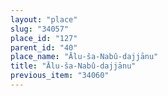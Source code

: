 ```yaml
---
layout: "place"
slug: "34057"
place_id: "127"
parent_id: "40"
place_name: "Ālu-ša-Nabû-dajjānu"
title: "Ālu-ša-Nabû-dajjānu"
previous_item: "34060"
---
```

